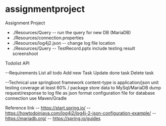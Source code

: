 # assignmentproject
Assignment Project

- ./Resources/Query  -- run the query for new DB (MariaDB)
- ./Resources/connection.properties
- ./Resources/log4j2.json -- change log file location
- ./Resources/Query -- TestRecord.pptx include testing result screenshoot

Todolist API

--Requirements
    List all todo
    Add new Task
    Update done task
    Delete task

--Technical
    use springboot framework
    content-type is application/json
    unit testing coverage at least 60% / package
    store data to MySql/MariaDB
    dump request/response to log file as json format
    configuration file for database connection
    use Maven/Gradle
    
    
  Reference link
  -- https://start.spring.io/
  -- https://howtodoinjava.com/log4j2/log4j-2-json-configuration-example/
  -- https://mariadb.org/
  -- https://spring.io/guides
